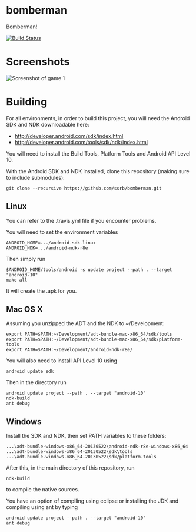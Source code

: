 bomberman
=========

Bomberman!

[![Build Status](https://travis-ci.org/ssrb/bomberman.png)](https://travis-ci.org/ssrb/bomberman)

Screenshots
===========

![Screenshot of game 1](https://raw.github.com/ssrb/bomberman/macosx/screenshots/screenshot-1.png)

Building
========

For all environments, in order to build this project, you will need the Android SDK and NDK downloadable here:

* http://developer.android.com/sdk/index.html
* http://developer.android.com/tools/sdk/ndk/index.html

You will need to install the Build Tools, Platform Tools and Android API Level 10.

With the Android SDK and NDK installed, clone this repository (making sure to include submodules):

    git clone --recursive https://github.com/ssrb/bomberman.git

Linux
-----

You can refer to the .travis.yml file if you encounter problems.

You will need to set the environment variables

	ANDROID_HOME=.../android-sdk-linux
	ANDROID_NDK=.../android-ndk-r8e

Then simply run

	$ANDROID_HOME/tools/android -s update project --path . --target "android-10"
	make all
  
It will create the .apk for you.


Mac OS X
--------

Assuming you unzipped the ADT and the NDK to ~/Development:

	export PATH=$PATH:~/Development/adt-bundle-mac-x86_64/sdk/tools
	export PATH=$PATH:~/Development/adt-bundle-mac-x86_64/sdk/platform-tools
	export PATH=$PATH:~/Development/android-ndk-r8e/

You will also need to install API Level 10 using

	android update sdk

Then in the directory run

	android update project --path . --target "android-10"
	ndk-build
	ant debug

Windows
-------

Install the SDK and NDK, then set PATH variables to these folders: 

	...\adt-bundle-windows-x86_64-20130522\android-ndk-r8e-windows-x86_64
	...\adt-bundle-windows-x86_64-20130522\sdk\tools
	...\adt-bundle-windows-x86_64-20130522\sdk/platform-tools

After this, in the main directory of this repository, run 

	ndk-build

to compile the native sources.

You have an option of compiling using eclipse or installing the JDK and compiling using ant by typing

	android update project --path . --target "android-10"
	ant debug

